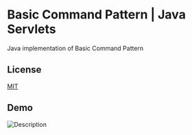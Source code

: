 # Basic Command Pattern | Java Servlets

Java implementation of Basic Command Pattern

## License

[MIT](https://choosealicense.com/licenses/mit/)


## Demo

![Description](https://integu.net/wp-content/uploads/2020/11/command-design-pattern-overview-INTEGU.png)

